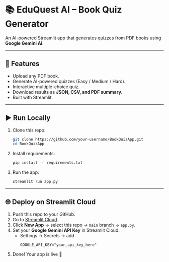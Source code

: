 # 📚 EduQuest AI – Book Quiz Generator

An AI-powered Streamlit app that generates quizzes from PDF books using **Google Gemini AI**.

---

## 🚀 Features
- Upload any PDF book.
- Generate AI-powered quizzes (Easy / Medium / Hard).
- Interactive multiple-choice quiz.
- Download results as **JSON, CSV, and PDF summary**.
- Built with Streamlit.

---

## ▶️ Run Locally

1. Clone this repo:
   ```bash
   git clone https://github.com/your-username/BookQuizApp.git
   cd BookQuizApp
   ```

2. Install requirements:
   ```bash
   pip install -r requirements.txt
   ```

3. Run the app:
   ```bash
   streamlit run app.py
   ```

---

## 🌐 Deploy on Streamlit Cloud

1. Push this repo to your GitHub.
2. Go to [Streamlit Cloud](https://share.streamlit.io).
3. Click **New App** → select this repo → `main` branch → `app.py`.
4. Set your **Google Gemini API Key** in Streamlit Cloud:
   - Settings → Secrets → add  
     ```
     GOOGLE_API_KEY="your_api_key_here"
     ```
5. Done! Your app is live 🎉
